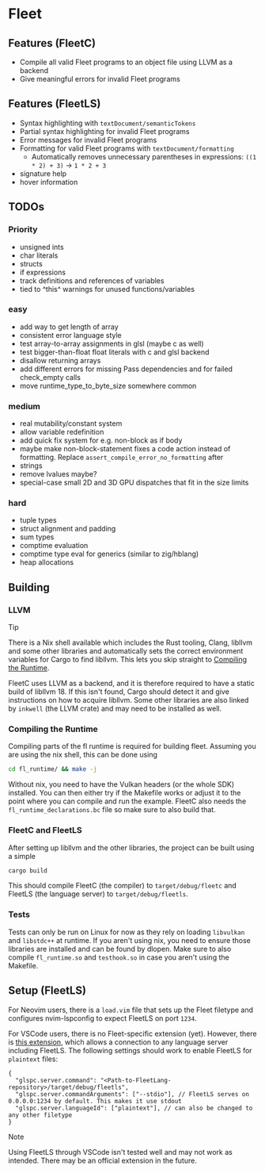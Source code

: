 # Fleet

## Features (FleetC)
- Compile all valid Fleet programs to an object file using LLVM as a backend
- Give meaningful errors for invalid Fleet programs

## Features (FleetLS)
- Syntax highlighting with `textDocument/semanticTokens`
- Partial syntax highlighting for invalid Fleet programs
- Error messages for invalid Fleet programs
- Formatting for valid Fleet programs with `textDocument/formatting`
    - Automatically removes unnecessary parentheses in expressions: `((1 * 2) + 3)` → `1 * 2 + 3`
- signature help
- hover information


## TODOs

### Priority
- unsigned ints
- char literals
- structs
- if expressions
- track definitions and references of variables
- tied to ^this^ warnings for unused functions/variables


### easy
- add way to get length of array
- consistent error language style
- test array-to-array assignments in glsl (maybe c as well)
- test bigger-than-float float literals with c and glsl backend
- disallow returning arrays
- add different errors for missing Pass dependencies and for failed check_empty calls
- move runtime_type_to_byte_size somewhere common

### medium
- real mutability/constant system
- allow variable redefinition
- add quick fix system for e.g. non-block as if body
- maybe make non-block-statement fixes a code action instead of formatting. Replace `assert_compile_error_no_formatting` after
- strings
- remove lvalues maybe?
- special-case small 2D and 3D GPU dispatches that fit in the size limits

### hard
- tuple types
- struct alignment and padding
- sum types
- comptime evaluation
- comptime type eval for generics (similar to zig/hblang)
- heap allocations


## Building
### LLVM
> [!TIP]
> There is a Nix shell available which includes the Rust tooling, Clang, libllvm and some other libraries and automatically sets the correct environment variables for Cargo to find libllvm. This lets you skip straight to [Compiling the Runtime](#compiling-the-runtime).


FleetC uses LLVM as a backend, and it is therefore required to have a static build of libllvm 18. If this isn't found, Cargo should detect it and give instructions on how to acquire libllvm.
Some other libraries are also linked by `inkwell` (the LLVM crate) and may need to be installed as well.

### Compiling the Runtime
Compiling parts of the fl runtime is required for building fleet. Assuming you are using the nix shell, this can be done using
```sh
cd fl_runtime/ && make -j
```

Without nix, you need to have the Vulkan headers (or the whole SDK) installed. You can then either try if the Makefile works or adjust it to the point where you can compile and run the example. FleetC also needs the `fl_runtime_declarations.bc` file so make sure to also build that.


### FleetC and FleetLS
After setting up libllvm and the other libraries, the project can be built using a simple 

```sh
cargo build
```

This should compile FleetC (the compiler) to `target/debug/fleetc` and FleetLS (the language server) to `target/debug/fleetls`.

### Tests
Tests can only be run on Linux for now as they rely on loading `libvulkan` and `libstdc++` at runtime.
If you aren't using nix, you need to ensure those libraries are installed and can be found by dlopen.
Make sure to also compile `fl_runtime.so` and `testhook.so` in case you aren't using the Makefile.


## Setup (FleetLS)
For Neovim users, there is a `load.vim` file that sets up the Fleet filetype and configures nvim-lspconfig to expect FleetLS on port `1234`.

For VSCode users, there is no Fleet-specific extension (yet). However, there is [this extension](https://marketplace.visualstudio.com/items/?itemName=zsol.vscode-glspc), which allows a connection to any language server including FleetLS. The following settings should work to enable FleetLS for `plaintext` files:
```jsonc
{
  "glspc.server.command": "<Path-to-FleetLang-repository>/target/debug/fleetls",
  "glspc.server.commandArguments": ["--stdio"], // FleetLS serves on 0.0.0.0:1234 by default. This makes it use stdout
  "glspc.server.languageId": ["plaintext"], // can also be changed to any other filetype
}
```

> [!NOTE]
> Using FleetLS through VSCode isn't tested well and may not work as intended. There may be an official extension in the future.
